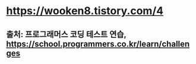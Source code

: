 # https://wooken8.tistory.com/4

## 출처: 프로그래머스 코딩 테스트 연습, https://school.programmers.co.kr/learn/challenges
